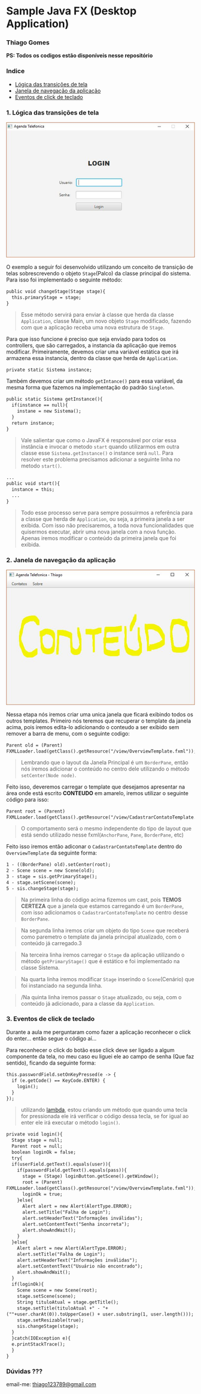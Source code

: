 # Sample Java FX (Desktop Application)
### Thiago Gomes

__PS: Todos os codigos estão disponíveis nesse repositório__

### Indice 

 * [Lógica das transições de tela](https://github.com/thiago123789/aula_javaFX/blob/master/README.md#1-lógica-das-transições-de-tela)
 * [Janela de navegação da aplicação](https://github.com/thiago123789/aula_javaFX/blob/master/README.md#2-janela-de-navegação-da-aplicação)
 * [Eventos de click de teclado](https://github.com/thiago123789/aula_javaFX/blob/master/README.md#3-eventos-de-click-de-teclado)

### 1. Lógica das transições de tela

![Janela Application Login](/imgs/login.JPG)

O exemplo a seguir foi desenvolvido utilizando um conceito de transição de telas sobrescrevendo o objeto ``Stage``(Palco) da classe principal do sistema.
Para isso foi implementado o seguinte método:

```
public void changeStage(Stage stage){
  this.primaryStage = stage;
}
```

> Esse método servirá para enviar à classe que herda da classe ``Application``, classe Main, um novo objeto ``Stage`` modificado, fazendo com que a aplicação receba uma nova estrutura de ``Stage``.

Para que isso funcione é preciso que seja enviado para todos os controllers, que são carregados, a instancia da aplicação que iremos modificar.
Primeiramente, devemos criar uma variável estática que irá armazena essa instancia, dentro da classe que herda de ``Application``.

```
private static Sistema instance;
```
Também devemos criar um método ``getIntance()`` para essa variável, da mesma forma que fazemos na implementação do padrão ``Singleton``.

```
public static Sistema getInstance(){
  if(instance == null){
    instane = new Sistema();
  }
  return instance;
}
```

> Vale salientar que como o JavaFX é responsável por criar essa instância e invocar o metodo ``start`` quando utilizarmos em outra classe esse ``Sistema.getInstance()`` o instance será ``null``. Para resolver este problema precisamos adicionar a seguinte linha no metodo ``start()``.

```
...
public void start(){
  instance = this;
  ...
}
```

> Todo esse processo serve para sempre possuirmos a referência para a classe que herda de ``Application``, ou seja, a primeira janela a ser exibida. Com isso não precisaremos, a toda nova funcionalidades que quisermos executar, abrir uma nova janela com a nova função. Apenas iremos modificar o conteúdo da primeira janela que foi exibida.

### 2. Janela de navegação da aplicação

![Janela Principal](/imgs/main.JPG)

Nessa etapa nós iremos criar uma unica janela que ficará exibindo todos os outros templates.
Primeiro nós teremos que recuperar o template da janela acima, pois iremos edita-lo adicionando o conteudo a ser exibido sem remover a barra de menu, com o seguinte codigo:

```
Parent old = (Parent) FXMLLoader.load(getClass().getResource("/view/OverviewTemplate.fxml"));
```

> Lembrando que o layout da Janela Principal é um ``BorderPane``, então nós iremos adicionar o conteúdo no centro dele utilizando o método ``setCenter(Node node)``. 

Feito isso, deveremos carregar o template que desejamos apresentar na área onde está escrito __CONTEUDO__ em amarelo, iremos utilizar o seguinte código para isso:

```
Parent root = (Parent) FXMLLoader.load(getClass().getResource("/view/CadastrarContatoTemplate.fxml"));
```

> O comportamento será o mesmo independente do tipo de layout que está sendo utilizado nesse fxml(``AnchorPane``, ``Pane``, ``BorderPane``, etc)

Feito isso iremos então adiconar o ``CadastrarContatoTemplate`` dentro do ``OverviewTemplate`` da seguinte forma:

```
1 - ((BorderPane) old).setCenter(root);
2 - Scene scene = new Scene(old);
3 - stage = sis.getPrimaryStage();
4 - stage.setScene(scene);
5 - sis.changeStage(stage);
```

> Na primeira linha do código acima fizemos um cast, pois __TEMOS CERTEZA__ que a janela que estamos carregando é um ``BorderPane``, com isso adicionamos o ``CadastrarContatoTemplate`` no centro desse ``BorderPane``.

> Na segunda linha iremos criar um objeto do tipo ``Scene`` que receberá como paremetro o template da janela principal atualizado, com o conteúdo já carregado.3

> Na terceira linha iremos carregar o ``Stage`` da aplicação utilizando o método ``getPrimaryStage()`` que é estático e foi implementado na classe Sistema.

> Na quarta linha iremos modificar ``Stage`` inserindo o ``Scene``(Cenário) que foi instanciado na segunda linha.

> /Na quinta linha iremos passar o ``Stage`` atualizado, ou seja, com o conteúdo já adicionado, para a classe da ``Application``. 

### 3. Eventos de click de teclado

Durante a aula me perguntaram como fazer a aplicação reconhecer o click do enter... então segue o código aí...

Para reconhecer o click do botão esse click deve ser ligado a algum componente da tela, no meu caso eu liguei ele ao campo de senha (Que faz sentido), ficando da seguinte forma:

```
this.passwordField.setOnKeyPressed(e -> {
  if (e.getCode() == KeyCode.ENTER) {
    login();
  }
});
```

> utilizando [lambda](https://docs.oracle.com/javase/tutorial/java/javaOO/lambdaexpressions.html), estou criando um método que quando uma tecla for pressionada ele irá verificar o código dessa tecla, se for igual ao enter ele irá executar o método ``login()``. 


```
private void login(){
  Stage stage = null;
  Parent root = null;
  boolean loginOk = false;
  try{
  if(userField.getText().equals(user)){
    if(passwordField.getText().equals(pass)){
      stage = (Stage) loginButton.getScene().getWindow();
      root = (Parent) FXMLLoader.load(getClass().getResource("/view/OverviewTemplate.fxml"));
      loginOk = true;
    }else{
      Alert alert = new Alert(AlertType.ERROR);
      alert.setTitle("Falha de Login");
      alert.setHeaderText("Informações inválidas");
      alert.setContentText("Senha incorreta");
      alert.showAndWait();
    }
  }else{
    Alert alert = new Alert(AlertType.ERROR);
    alert.setTitle("Falha de Login");
    alert.setHeaderText("Informações inválidas");
    alert.setContentText("Usuário não encontrado");
    alert.showAndWait();
  }
  if(loginOk){
    Scene scene = new Scene(root);
    stage.setScene(scene);
    String tituloAtual = stage.getTitle();
    stage.setTitle(tituloAtual +" - "+ (""+user.charAt(0)).toUpperCase() + user.substring(1, user.length()));
    stage.setResizable(true);
    sis.changeStage(stage);
  }
  }catch(IOException e){
  e.printStackTrace();
  }
}
```

### Dúvidas ???

email-me: thiago123789@gmail.com
